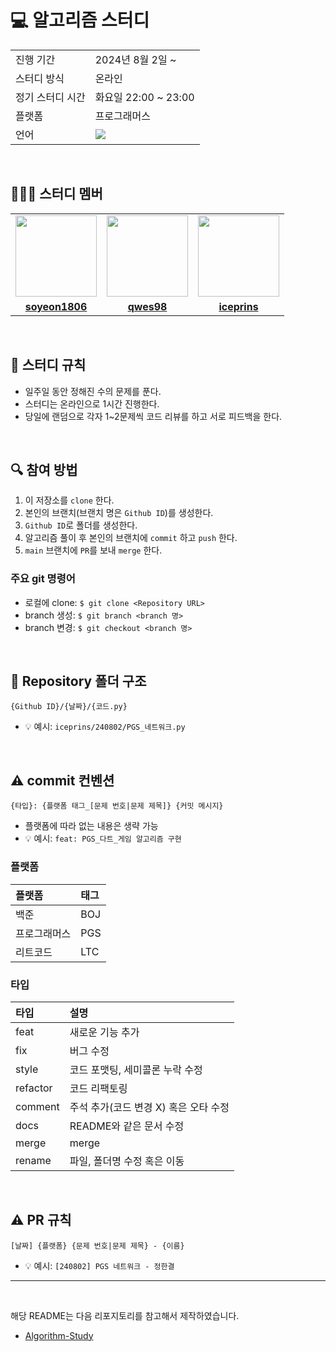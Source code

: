 # 💻 알고리즘 스터디

<table>
  <tr>
    <td>진행 기간</td>
    <td>2024년 8월 2일 ~ </td>
  </tr>
  <tr>
    <td>스터디 방식</td>
    <td>온라인</td>
  </tr>
  <tr>
    <td>정기 스터디 시간</td>
    <td>화요일 22:00 ~ 23:00</td>
  </tr>
  <tr>
    <td>플랫폼</td>
    <td>프로그래머스</td>
  </tr>
  <tr>
    <td>언어</td>
    <td><img src="https://img.shields.io/badge/Python-3776AB?style=for-the-badge&logo=python&logoColor=white">
    </td>
  </tr>
</table>

<br/>

## 🧑🏻‍💻 스터디 멤버

<table>
 <tr>
    <td align="center"><a href="https://github.com/soyeon1806"><img src="https://avatars.githubusercontent.com/soyeon1806" width="130px;" alt=""></a></td>
    <td align="center"><a href="https://github.com/qwes98"><img src="https://avatars.githubusercontent.com/qwes98" width="130px;" alt=""></a></td>
    <td align="center"><a href="https://github.com/iceprins"><img src="https://avatars.githubusercontent.com/iceprins" width="130px;" alt=""></a></td>
    <!-- <td align="center"><a href="https://github.com/hongPlatypus"><img src="https://avatars.githubusercontent.com/hongPlatypus" width="130px;" alt=""></a></td> -->
  </tr>
  <tr>
    <td align="center"><a href="https://github.com/soyeon1806"><b>soyeon1806</b></a></td>
    <td align="center"><a href="https://github.com/qwes98"><b>qwes98</b></a></td>
    <td align="center"><a href="https://github.com/iceprins"><b>iceprins</b></a></td>
    <!-- <td align="center"><a href="https://github.com/hongPlatypus"><b>hongPlatypus</b></a></td> -->
  </tr>
</table>

<br/>

## 📌 스터디 규칙
- 일주일 동안 정해진 수의 문제를 푼다.
- 스터디는 온라인으로 1시간 진행한다.
- 당일에 랜덤으로 각자 1~2문제씩 코드 리뷰를 하고 서로 피드백을 한다.
  
<br/>

## 🔍 참여 방법
1. 이 저장소를 `clone` 한다.
2. 본인의 브랜치(브랜치 명은 `Github ID`)를 생성한다.
3. `Github ID`로 폴더를 생성한다.
4. 알고리즘 풀이 후 본인의 브랜치에 `commit` 하고 `push` 한다.
5. `main` 브랜치에 `PR`를 보내 `merge` 한다.

### 주요 git 명령어
- 로컬에 clone: `$ git clone <Repository URL>`
- branch 생성: `$ git branch <branch 명>`
- branch 변경: `$ git checkout <branch 명>`

<br/>

## 📁 Repository 폴더 구조
```
{Github ID}/{날짜}/{코드.py}
```

- 💡 예시: `iceprins/240802/PGS_네트워크.py`

<br/>

## ⚠️ commit 컨벤션

```
{타입}: {플랫폼 태그_[문제 번호|문제 제목]} {커밋 메시지}
```

- 플랫폼에 따라 없는 내용은 생략 가능
- 💡 예시: `feat: PGS_다트_게임 알고리즘 구현`

### 플랫폼

| 플랫폼    | 태그  |
|:-------|:----|
| 백준     | BOJ |
| 프로그래머스 | PGS |
| 리트코드   | LTC |

### 타입

| 타입       | 설명                      |
|:---------|:------------------------|
| feat     | 새로운 기능 추가               |
| fix      | 버그 수정                   |
| style    | 코드 포맷팅, 세미콜론 누락 수정  |
| refactor | 코드 리팩토링                 |
| comment  | 주석 추가(코드 변경 X) 혹은 오타 수정 |
| docs     | README와 같은 문서 수정        |
| merge    | merge                   |
| rename   | 파일, 폴더명 수정 혹은 이동        |

<br/>

## ⚠️ PR 규칙

```
[날짜] {플랫폼} {문제 번호|문제 제목} - {이름}
```

- 💡 예시: `[240802] PGS 네트워크 - 정한결`

---

<br/>

해당 README는 다음 리포지토리를 참고해서 제작하였습니다.

- [Algorithm-Study](https://github.com/CodeSquad-2023-BE-Study/Algorithm-Study)
